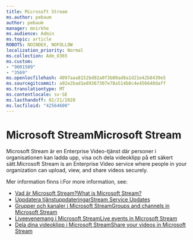 ```yaml
---
title: Microsoft Stream
ms.author: pebaum
author: pebaum
manager: mnirkhe
ms.audience: Admin
ms.topic: article
ROBOTS: NOINDEX, NOFOLLOW
localization_priority: Normal
ms.collection: Adm_O365
ms.custom:
- "9001509"
- "3569"
ms.openlocfilehash: 4097aaa8152bd02a0f3b00ad8a1d21e42b8439e5
ms.sourcegitcommit: a92e2bad1e89367307e78a514b8c4e456640daff
ms.translationtype: MT
ms.contentlocale: sv-SE
ms.lasthandoff: 02/21/2020
ms.locfileid: "42564600"
---
```

# <a name="microsoft-stream"></a><span data-ttu-id="dfe86-102">Microsoft Stream</span><span class="sxs-lookup"><span data-stu-id="dfe86-102">Microsoft Stream</span></span>

<span data-ttu-id="dfe86-103">Microsoft Stream är en Enterprise Video-tjänst där personer i organisationen kan ladda upp, visa och dela videoklipp på ett säkert sätt.</span><span class="sxs-lookup"><span data-stu-id="dfe86-103">Microsoft Stream is an Enterprise Video service where people in your organization can upload, view, and share videos securely.</span></span> 

<span data-ttu-id="dfe86-104">Mer information finns i:</span><span class="sxs-lookup"><span data-stu-id="dfe86-104">For more information, see:</span></span>

- [<span data-ttu-id="dfe86-105">Vad är Microsoft Stream?</span><span class="sxs-lookup"><span data-stu-id="dfe86-105">What is Microsoft Stream?</span></span>](https://docs.microsoft.com/en-us/stream/overview)
- [<span data-ttu-id="dfe86-106">Uppdatera tjänstuppdateringar</span><span class="sxs-lookup"><span data-stu-id="dfe86-106">Stream Service Updates</span></span>](https://techcommunity.microsoft.com/t5/microsoft-stream-service-updates/bd-p/StreamAnnouncements)
- [<span data-ttu-id="dfe86-107">Grupper och kanaler i Microsoft Stream</span><span class="sxs-lookup"><span data-stu-id="dfe86-107">Groups and channels in Microsoft Stream</span></span>](https://docs.microsoft.com/en-us/stream/groups-channels-organization)
- [<span data-ttu-id="dfe86-108">Liveevenemang i Microsoft Stream</span><span class="sxs-lookup"><span data-stu-id="dfe86-108">Live events in Microsoft Stream</span></span>](https://docs.microsoft.com/en-us/stream/live-event-overview)
- [<span data-ttu-id="dfe86-109">Dela dina videoklipp i Microsoft Stream</span><span class="sxs-lookup"><span data-stu-id="dfe86-109">Share your videos in Microsoft Stream</span></span>](https://docs.microsoft.com/en-us/stream/portal-share-video)